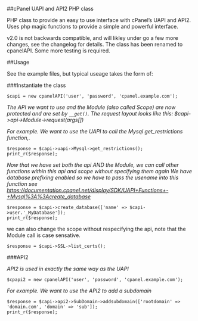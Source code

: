 ##cPanel UAPI and API2 PHP class

PHP class to provide an easy to use interface with cPanel’s UAPI and API2.
Uses php magic functions to provide a simple and powerful interface.

v2.0 is not backwards compatible, and will likley under go a few more changes, see the changelog for details.
The class has been renamed to cpanelAPI.
Some more testing is required.

##Usage

See the example files, but typical useage takes the form of:

###Instantiate the class
```
$capi = new cpanelAPI('user', 'password', 'cpanel.example.com');
```
*The API we want to use and the Module (also called Scope) are now protected and are set by `__get()`.
The request layout looks like this: $capi->api->Module->request(args[])*

*For example. We want to use the UAPI to call the Mysql get_restrictions function,.*
```
$response = $capi->uapi->Mysql->get_restrictions(); 
print_r($response);
```
*Now that we have set both the api AND the Module, we can call other functions within this api and scope without specifying them again
We have database prefixing enabled so we have to pass the usename into this function
see https://documentation.cpanel.net/display/SDK/UAPI+Functions+-+Mysql%3A%3Acreate_database*
```
$response = $capi->create_database(['name' => $capi->user.'_MyDatabase']);
print_r($response);
```

we can also change the scope without respecifying the api, note that the Module call is case sensative.
```
$response = $capi->SSL->list_certs();
```

###API2

*API2 is used in exactly the same way as the UAPI*
```
$cpapi2 = new cpanelAPI('user', 'password', 'cpanel.example.com');
```
*For example. We want to use the API2 to add a subdomain*
```
$response = $capi->api2->SubDomain->addsubdomain(['rootdomain' => 'domain.com', 'domain' => 'sub']); 
print_r($response);
```
